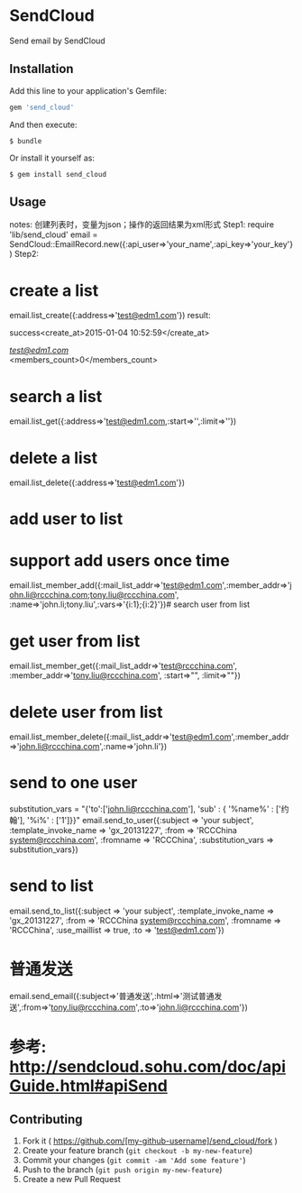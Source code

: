 # SendCloud

 Send email by SendCloud

## Installation

Add this line to your application's Gemfile:

```ruby
gem 'send_cloud'
```

And then execute:

    $ bundle

Or install it yourself as:

    $ gem install send_cloud

## Usage

notes:
创建列表时，变量为json；操作的返回结果为xml形式
Step1:
require 'lib/send_cloud'
email = SendCloud::EmailRecord.new({:api_user=>'your_name',:api_key=>'your_key'})
Step2:
# create a list
email.list_create({:address=>'test@edm1.com'})
result:
<?xml version="1.0" encoding="UTF-8"?>
<result><message>success</message><list><create_at>2015-01-04 10:52:59</create_at><address>test@edm1.com</address><members_count>0</members_count><description /><name /></list></result>
# search a list
email.list_get({:address=>'test@edm1.com,:start=>'',:limit=>''})
# delete a list
email.list_delete({:address=>'test@edm1.com'})
# add user to list
# support add users once time
email.list_member_add({:mail_list_addr=>'test@edm1.com',:member_addr=>'john.li@rccchina.com;tony.liu@rccchina.com',
                       :name=>'john.li;tony.liu',:vars=>'{i:1};{i:2}'})# search user from list
# get user from list
email.list_member_get({:mail_list_addr=>'test@rccchina.com', :member_addr=>'tony.liu@rccchina.com', :start=>"", :limit=>""})
# delete user from list
email.list_member_delete({:mail_list_addr=>'test@edm1.com',:member_addr=>'john.li@rccchina.com',:name=>'john.li'})
# send to one user
substitution_vars = "{'to':['john.li@rccchina.com'], 'sub' : { '%name%' : ['约翰'], '%i%' : ['1']}}"
email.send_to_user({:subject => 'your subject', :template_invoke_name => 'gx_20131227', :from => 'RCCChina <system@rccchina.com>', :fromname => 'RCCChina', :substitution_vars => substitution_vars})
# send to list
email.send_to_list({:subject => 'your subject', :template_invoke_name => 'gx_20131227', :from => 'RCCChina <system@rccchina.com>', :fromname => 'RCCChina', :use_maillist => true, :to => 'test@edm1.com'})
# 普通发送
email.send_email({:subject=>'普通发送',:html=>'测试普通发送',:from=>'tony.liu@rccchina.com',:to=>'john.li@rccchina.com'})
# 参考: http://sendcloud.sohu.com/doc/apiGuide.html#apiSend
## Contributing

1. Fork it ( https://github.com/[my-github-username]/send_cloud/fork )
2. Create your feature branch (`git checkout -b my-new-feature`)
3. Commit your changes (`git commit -am 'Add some feature'`)
4. Push to the branch (`git push origin my-new-feature`)
5. Create a new Pull Request
